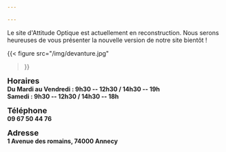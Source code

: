 ```yaml
---

---
```


Le site d'Attitude Optique est actuellement en reconstruction.
Nous serons heureuses de vous présenter la nouvelle version de notre site bientôt !

{{< figure
    src="/img/devanture.jpg"
>}}

<font size="4">**Horaires**</font>  
**Du Mardi au Vendredi : 9h30 -- 12h30 / 14h30 -- 19h**  
**Samedi : 9h30 -- 12h30 / 14h30 -- 18h**

<font size="4">**Téléphone**</font>  
**09 67 50 44 76**

<font size="4">**Adresse**</font>  
**1 Avenue des romains, 74000 Annecy**





